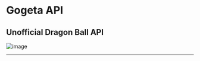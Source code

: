 # Gogeta API
Unofficial Dragon Ball API
----------------------------------------


![image](https://github.com/mind-set09/GogetaAPI/assets/141085830/3714d21d-5b69-4ff7-9239-c9af3792ea9d)


----------------------------------------
